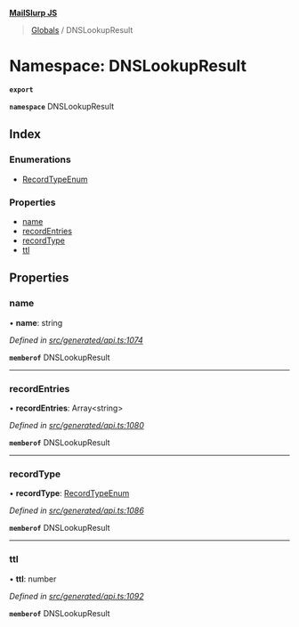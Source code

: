 **[MailSlurp JS](../README.md)**

> [Globals](../README.md) / DNSLookupResult

# Namespace: DNSLookupResult

**`export`** 

**`namespace`** DNSLookupResult

## Index

### Enumerations

* [RecordTypeEnum](../enums/dnslookupresult.recordtypeenum.md)

### Properties

* [name](dnslookupresult.md#name)
* [recordEntries](dnslookupresult.md#recordentries)
* [recordType](dnslookupresult.md#recordtype)
* [ttl](dnslookupresult.md#ttl)

## Properties

### name

•  **name**: string

*Defined in [src/generated/api.ts:1074](https://github.com/mailslurp/mailslurp-client/blob/a8663d0/src/generated/api.ts#L1074)*

**`memberof`** DNSLookupResult

___

### recordEntries

•  **recordEntries**: Array\<string>

*Defined in [src/generated/api.ts:1080](https://github.com/mailslurp/mailslurp-client/blob/a8663d0/src/generated/api.ts#L1080)*

**`memberof`** DNSLookupResult

___

### recordType

•  **recordType**: [RecordTypeEnum](../enums/dnslookupresult.recordtypeenum.md)

*Defined in [src/generated/api.ts:1086](https://github.com/mailslurp/mailslurp-client/blob/a8663d0/src/generated/api.ts#L1086)*

**`memberof`** DNSLookupResult

___

### ttl

•  **ttl**: number

*Defined in [src/generated/api.ts:1092](https://github.com/mailslurp/mailslurp-client/blob/a8663d0/src/generated/api.ts#L1092)*

**`memberof`** DNSLookupResult
